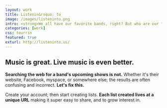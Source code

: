 ```yaml
---
layout: work
title: Listenin&rsquo; to
image: /images/listeninto.png
intro: <strong>We all have our favorite bands, right? But who are our favorite bands&#58; favorite bands?</strong> Inspired by my passion for music, and the bands I love. I wanted to not only share those bands with others, but also get to know bands that inspire them, as well as bands they might be currently digging.
categories: [work]
css: tourrin
featured: true
exturl: http://listeninto.us/
---
```


## Music is great. Live music is even better.

**Searching the web for a band's upcoming shows is not.** Whether it's their website, Facebook, myspace, or somewhere else; the results are often confusing and incorrect. **Let's fix this.**

Create your account; then start creating lists. **Each list created lives at a unique URL** making it super easy to share, and to grow interest in.